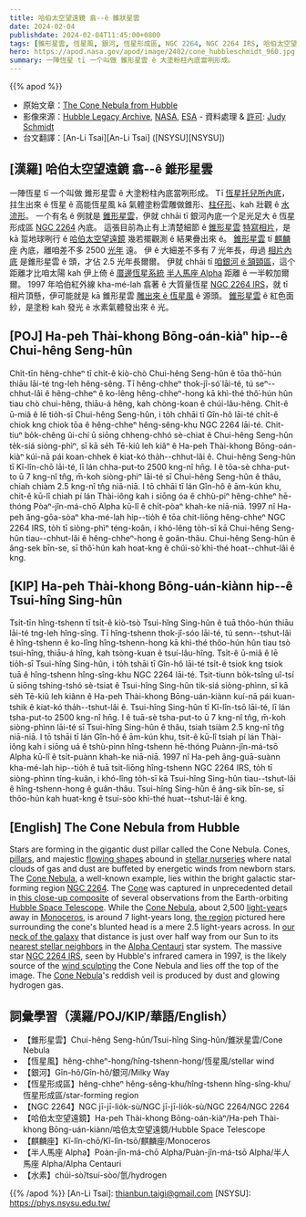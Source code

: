 ```yaml
---
title: 哈伯太空望遠鏡 翕--ê 錐狀星雲
date: 2024-02-04
publishdate: 2024-02-04T11:45:00+0800
tags: [錐形星雲, 恆星風, 銀河, 恆星形成區, NGC 2264, NGC 2264 IRS, 哈伯太空望遠鏡, 麒麟座, 半人馬座 Alpha, 水素]
hero: https://apod.nasa.gov/apod/image/2402/cone_hubbleschmidt_960.jpg
summary: 一陣恆星 tī 一个叫做 錐形星雲 ê 大塗粉柱內底當咧形成。
---
```


{{% apod %}}

- 原始文章：[The Cone Nebula from Hubble](https://apod.nasa.gov/apod/ap240204.html)
- 影像來源：[Hubble Legacy Archive](https://hla.stsci.edu/), [NASA](https://www.nasa.gov/), [ESA](https://www.esa.int/) - 資料處理 & [許可][License]: [Judy Schmidt](https://geckzilla.com/)
- 台文翻譯：[An-Li Tsai][An-Li Tsai] ([NSYSU][NSYSU])

## [漢羅] 哈伯太空望遠鏡 翕--ê 錐形星雲
一陣恆星 tī 一个叫做 錐形星雲 ê 大塗粉柱內底當咧形成。
Tī [恆星托兒所內底][stellar nurseries]，拄生出來 ê 恆星 ê 高能恆星風 kā 氣體塗粉雲雕做錐形、[柱仔形][pillars]、kah 壯觀 ê [水流形][flowing shapes]。
一个有名 ê 例就是 [錐形星雲][Cone Nebula 1]，伊就 chhāi tī 銀河內底一个足光足大 ê 恆星形成區 [NGC 2264][NGC 2264] 內底。
這張目前為止有上清楚細節 ê [錐形星雲][Cone] [特寫相片][this close-up composite]，是 kā 踅地球咧行 ê [哈伯太空望遠鏡][Hubble Space Telescope] 幾若擺觀測 ê 結果疊出來 ê。
[錐形星雲][Cone Nebula 2] tī [麒麟座][Monoceros] 內底，離咱差不多 2500 [光年][light-year] 遠。
伊 ê 大細差不多有 7 光年長，毋過 [相片內底][the region] 是錐形星雲 ê 頭，才佔 2.5 光年長爾爾。
伊就 chhāi tī [咱銀河 ê 頷頸區][our neck of the galaxy]，這个距離才比咱太陽 kah 伊上倚 ê [厝邊恆星系統][nearest stellar neighbors] [半人馬座 Alpha][Alpha Centauri] 距離 ê 一半較加爾爾。
1997 年哈伯紅外線 kha-mé-lah 翕著 ê 大質量恆星 [NGC 2264 IRS][NGC 2264 IRS]，就 tī 相片頂懸，伊可能就是 kā 錐形星雲 [雕出來 ê 恆星風][wind sculpting] ê 源頭。
[錐形星雲][Cone Nebula 3] ê 紅色面紗，是塗粉 kah 發光 ê 水素氣體發出來 ê 光。

## [POJ] Ha-peh Thài-khong Bōng-oán-kiàⁿ hip--ê Chui-hêng Seng-hûn
Chi̍t-tīn hêng-chheⁿ tī chi̍t-ê kiò-chò Chui-hêng Seng-hûn ê tōa thô͘-hún thiāu lāi-té tng-leh hêng-sêng.
Tī hêng-chheⁿ thok-jî-só͘ lāi-té, tú seⁿ--chhut-lâi ê hêng-chheⁿ ê ko-lêng hêng-chheⁿ-hong kā khì-thé thô͘-hún hûn tiau chò chui-hêng, thiāu-á hêng, kah chòng-koan ê chúi-lâu-hêng.
Chi̍t-ê ū-miâ ê lē tio̍h-sī Chui-hêng Seng-hûn, i to̍h chhāi tī Gîn-hô lāi-té chi̍t-ê chiok kng chiok tōa ê hêng-chheⁿ hêng-sêng-khu NGC 2264 lāi-té.
Chit-tiuⁿ bo̍k-chêng ûi-chí ū siōng chheng-chhó sè-chiat ê Chui-hêng Seng-hûn te̍k-siá siòng-phìⁿ, sī kā se̍h Tē-kiû leh kiâⁿ ê Ha-peh Thài-khong Bōng-oán-kiàⁿ kúi-nā pái koan-chhek ê kiat-kó tha̍h--chhut-lâi ê.
Chui-hêng Seng-hûn tī Kî-lîn-chō lāi-té, lī lán chha-put-to 2500 kng-nî hn̄g.
I ê tōa-sè chha-put-to ū 7 kng-nî tn̂g, m̄-koh siòng-phìⁿ lāi-té sī Chui-hêng Seng-hûn ê thâu, chiah chiàm 2.5 kng-nî tn̂g niā-niā.
I tō chhāi tī lán Gîn-hô ê ām-kún khu, chit-ê kū-lî chiah pí lán Thài-iông kah i siōng óa ê chhù-piⁿ hêng-chheⁿ hē-thóng Pòaⁿ-jîn-má-chō Alpha kū-lî ê chi̍t-pòaⁿ khah-ke niā-niā.
1997 nî Ha-peh âng-gōa-sòaⁿ kha-mé-lah hip--tio̍h ê tōa chit-liōng hêng-chheⁿ NGC 2264 IRS, to̍h tī siòng-phìⁿ téng-koân, i khó-lêng to̍h-sī kā Chui-hêng Seng-hûn tiau--chhut-lâi ê hêng-chheⁿ-hong ê goân-thâu.
Chui-hêng Seng-hûn ê âng-sek bīn-se, sī thô͘-hún kah hoat-kng ê chúi-sò͘ khì-thé hoat--chhut-lâi ê kng.

## [KIP] Ha-peh Thài-khong Bōng-uán-kiànn hip--ê Tsui-hîng Sing-hûn
Tsi̍t-tīn hîng-tshenn tī tsi̍t-ê kiò-tsò Tsui-hîng Sing-hûn ê tuā thôo-hún thiāu lāi-té tng-leh hîng-sîng.
Tī hîng-tshenn thok-jî-sóo lāi-té, tú senn--tshut-lâi ê hîng-tshenn ê ko-lîng hîng-tshenn-hong kā khì-thé thôo-hún hûn tiau tsò tsui-hîng, thiāu-á hîng, kah tsòng-kuan ê tsuí-lâu-hîng.
Tsi̍t-ê ū-miâ ê lē tio̍h-sī Tsui-hîng Sing-hûn, i to̍h tshāi tī Gîn-hô lāi-té tsi̍t-ê tsiok kng tsiok tuā ê hîng-tshenn hîng-sîng-khu NGC 2264 lāi-té.
Tsit-tiunn bo̍k-tsîng uî-tsí ū siōng tshing-tshó sè-tsiat ê Tsui-hîng Sing-hûn ti̍k-siá siòng-phìnn, sī kā se̍h Tē-kiû leh kiânn ê Ha-peh Thài-khong Bōng-uán-kiànn kuí-nā pái kuan-tshik ê kiat-kó tha̍h--tshut-lâi ê.
Tsui-hîng Sing-hûn tī Kî-lîn-tsō lāi-té, lī lán tsha-put-to 2500 kng-nî hn̄g.
I ê tuā-sè tsha-put-to ū 7 kng-nî tn̂g, m̄-koh siòng-phìnn lāi-té sī Tsui-hîng Sing-hûn ê thâu, tsiah tsiàm 2.5 kng-nî tn̂g niā-niā.
I tō tshāi tī lán Gîn-hô ê ām-kún khu, tsit-ê kū-lî tsiah pí lán Thài-iông kah i siōng uá ê tshù-pinn hîng-tshenn hē-thóng Puànn-jîn-má-tsō Alpha kū-lî ê tsi̍t-puànn khah-ke niā-niā.
1997 nî Ha-peh âng-guā-suànn kha-mé-lah hip--tio̍h ê tuā tsit-liōng hîng-tshenn NGC 2264 IRS, to̍h tī siòng-phìnn tíng-kuân, i khó-lîng to̍h-sī kā Tsui-hîng Sing-hûn tiau--tshut-lâi ê hîng-tshenn-hong ê guân-thâu.
Tsui-hîng Sing-hûn ê âng-sik bīn-se, sī thôo-hún kah huat-kng ê tsuí-sòo khì-thé huat--tshut-lâi ê kng.

## [English] The Cone Nebula from Hubble
Stars are forming in the gigantic dust pillar called the Cone Nebula.
Cones, [pillars][pillars], and majestic [flowing shapes][flowing shapes] abound in [stellar nurseries][stellar nurseries] where natal clouds of gas and dust are buffeted by energetic winds from newborn stars.
The [Cone Nebula][Cone Nebula 1], a well-known example, lies within the bright galactic star-forming region [NGC 2264][NGC 2264].
The [Cone][Cone] was captured in unprecedented detail in [this close-up composite][this close-up composite] of several observations from the Earth-orbiting [Hubble Space Telescope][Hubble Space Telescope].
While the [Cone Nebula][Cone Nebula 2], about 2,500 [light-year][light-year]s away in [Monoceros][Monoceros], is around 7 light-years long, [the region][the region] pictured here surrounding the cone's blunted head is a mere 2.5 light-years across.
In [our neck of the galaxy][our neck of the galaxy] that distance is just over half way from our Sun to its [nearest stellar neighbors][nearest stellar neighbors] in the [Alpha Centauri][Alpha Centauri] star system.
The massive star [NGC 2264 IRS][NGC 2264 IRS], seen by Hubble's infrared camera in 1997, is the likely source of the [wind sculpting][wind sculpting] the Cone Nebula and lies off the top of the image.
The [Cone Nebula][Cone Nebula 3]'s reddish veil is produced by dust and glowing hydrogen gas.

## 詞彙學習（漢羅/POJ/KIP/華語/English）
- 【錐形星雲】Chui-hêng Seng-hûn/Tsui-hîng Sing-hûn/錐狀星雲/Cone Nebula
- 【恆星風】hêng-chheⁿ-hong/hîng-tshenn-hong/恆星風/stellar wind
- 【銀河】Gîn-hô/Gîn-hô/銀河/Milky Way
- 【恆星形成區】hêng-chheⁿ hêng-sêng-khu/hîng-tshenn hîng-sîng-khu/恆星形成區/star-forming region
- 【NGC 2264】NGC jī-jī-lio̍k-sù/NGC jī-jī-lio̍k-sù/NGC 2264/NGC 2264
- 【哈伯太空望遠鏡】Ha-peh Thài-khong Bōng-oán-kiàⁿ/Ha-peh Thài-khong Bōng-uán-kiànn/哈伯太空望遠鏡/Hubble Space Telescope
- 【麒麟座】Kî-lîn-chō/Kî-lîn-tsō/麒麟座/Monoceros
- 【半人馬座 Alpha】Poàn-jîn-má-chō Alpha/Puàn-jîn-má-tsō Alpha/半人馬座 Alpha/Alpha Centauri
- 【水素】chúi-sò͘/tsuí-sòo/氫/hydrogen

{{% /apod %}}
[An-Li Tsai]: thianbun.taigi@gmail.com
[NSYSU]: https://phys.nsysu.edu.tw/

[copyright]: https://apod.nasa.gov/apod/fap/lib/about_apod.html#srapply
[License]: https://creativecommons.org/licenses/by/2.0/

[pillars]:https://apod.nasa.gov/apod/ap011125.html
[flowing shapes]:http://www.goodearthgraphics.com/virtcave/staltite/staltite.html
[stellar nurseries]:https://esahubble.org/science/formation_of_stars/
[Cone Nebula 1]:https://apod.nasa.gov/apod/ap230110.html
[NGC 2264]:https://apod.nasa.gov/apod/ap201226.html
[Cone]:https://en.wikipedia.org/wiki/Cone_nebula
[this close-up composite]:https://www.flickr.com/photos/geckzilla/13313909663/
[Hubble Space Telescope]:https://esahubble.org/about/
[Cone Nebula 2]:https://apod.nasa.gov/apod/ap190416.html
[light-year]:https://spaceplace.nasa.gov/light-year/
[Monoceros]:https://en.wikipedia.org/wiki/Monoceros
[the region]:https://apod.nasa.gov/apod/image/0205/cone_hst_label.jpg
[our neck of the galaxy]:http://www.atlasoftheuniverse.com/galaxy.html
[nearest stellar neighbors]:https://apod.nasa.gov/apod/ap160825.html
[Alpha Centauri]:https://apod.nasa.gov/apod/ap120628.html
[NGC 2264 IRS]:https://apod.nasa.gov/apod/ap970611.html
[wind sculpting]:https://t4.ftcdn.net/jpg/05/92/36/97/360_F_592369798_B4z51rOFjAw2rzf0CuZmcv8Pic6OpiB9.jpg
[Cone Nebula 3]:https://apod.nasa.gov/apod/ap070509.html
